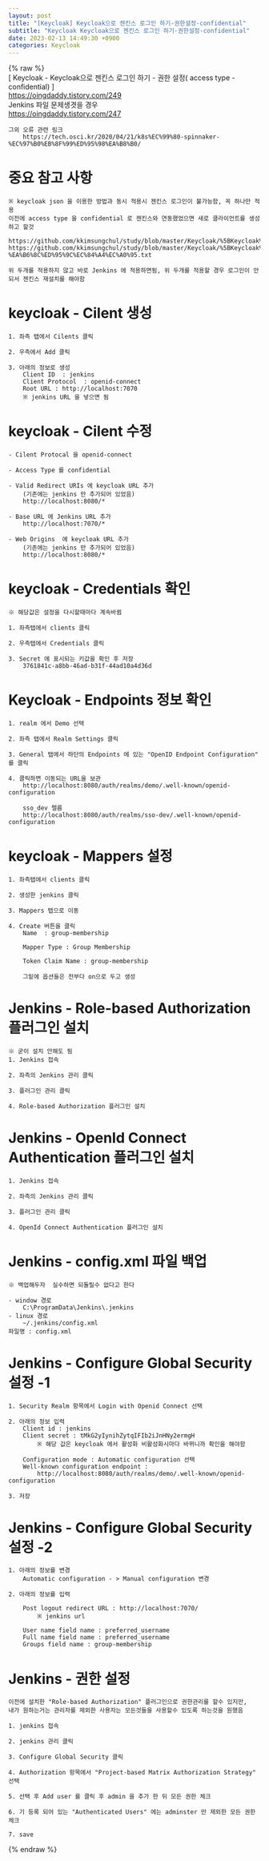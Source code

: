 ```yaml
---  
layout: post  
title: "[Keycloak] Keycloak으로 젠킨스 로그인 하기-권한설정-confidential"  
subtitle: "Keycloak Keycloak으로 젠킨스 로그인 하기-권한설정-confidential"  
date: 2023-02-13 14:49:30 +0900  
categories: Keycloak  
---  
```

{% raw %}  
[ Keycloak - Keycloak으로 젠킨스 로그인 하기 - 권한 설정( access type - confidential) ]  
	https://oingdaddy.tistory.com/249  
	Jenkins 파일 문제생겻을 경우  
		https://oingdaddy.tistory.com/247  
  
	그외 오류 관련 링크  
		https://tech.osci.kr/2020/04/21/k8s%EC%99%80-spinnaker-%EC%97%B0%EB%8F%99%ED%95%98%EA%B8%B0/  
  
# 중요 참고 사항  
	※ keycloak json 을 이용한 방법과 동시 적용시 젠킨스 로그인이 불가능함, 꼭 하나만 적용  
	이전에 access type 을 confidential 로 젠킨스와 연동했었으면 새로 클라이언트를 생성하고 할것  
  
	https://github.com/kkimsungchul/study/blob/master/Keycloak/%5BKeycloak%5D%20Keycloak%EC%9C%BC%EB%A1%9C%20%EC%A0%A0%ED%82%A8%EC%8A%A4%20%EB%A1%9C%EA%B7%B8%EC%9D%B8%20%ED%95%98%EA%B8%B0.txt  
	https://github.com/kkimsungchul/study/blob/master/Keycloak/%5BKeycloak%5D%20Keycloak%EC%9C%BC%EB%A1%9C%20%EC%A0%A0%ED%82%A8%EC%8A%A4%20%EB%A1%9C%EA%B7%B8%EC%9D%B8%20%ED%95%98%EA%B8%B0-%EA%B6%8C%ED%95%9C%EC%84%A4%EC%A0%95.txt  
  
	위 두개를 적용하지 않고 바로 Jenkins 에 적용하면됨, 위 두개를 적용할 경우 로그인이 안되서 젠킨스 재설치를 해야함  
  
# keycloak - Cilent 생성  
  
	1. 좌측 탭에서 Cilents 클릭  
  
	2. 우측에서 Add 클릭  
  
	3. 아래의 정보로 생성  
		Client ID  : jenkins  
		Client Protocol  : openid-connect  
		Root URL : http://localhost:7070  
		※ jenkins URL 을 넣으면 됨  
  
# keycloak - Cilent 수정  
  
	- Cilent Protocal 을 openid-connect  
  
	- Access Type 를 confidential  
  
	- Valid Redirect URIs 에 keycloak URL 추가  
		(기존에는 jenkins 만 추가되어 있었음)  
		http://localhost:8080/*  
  
	- Base URL 에 Jenkins URL 추가  
		http://localhost:7070/*  
  
	- Web Origins  에 keycloak URL 추가  
		(기존에는 jenkins 만 추가되어 있었음)  
		http://localhost:8080/*  
  
# keycloak - Credentials 확인  
	※ 해당값은 설정을 다시할때마다 계속바뀜  
  
	1. 좌측탭에서 clients 클릭  
  
	2. 우측탭에서 Credentials 클릭  
  
	3. Secret 에 표시되는 키값을 확인 후 저장  
		3761841c-a8bb-46ad-b31f-44ad10a4d36d  
  
# Keycloak - Endpoints 정보 확인  
  
	1. realm 에서 Demo 선택  
  
	2. 좌측 탭에서 Realm Settings 클릭  
  
	3. General 탭에서 하단의 Endpoints 에 있는 "OpenID Endpoint Configuration" 를 클릭  
  
	4. 클릭하면 이동되는 URL을 보관  
		http://localhost:8080/auth/realms/demo/.well-known/openid-configuration  
  
		sso_dev 렐름  
		http://localhost:8080/auth/realms/sso-dev/.well-known/openid-configuration  
  
# keycloak - Mappers 설정  
	1. 좌측탭에서 clients 클릭  
  
	2. 생성한 jenkins 클릭  
  
	3. Mappers 탭으로 이동  
  
	4. Create 버튼을 클릭  
		Name  : group-membership  
  
		Mapper Type : Group Membership  
  
		Token Claim Name : group-membership  
  
		그밑에 옵션들은 전부다 on으로 두고 생성  
  
# Jenkins - Role-based Authorization 플러그인 설치  
	※ 굳이 설치 안해도 됨  
	1. Jenkins 접속  
  
	2. 좌측의 Jenkins 관리 클릭  
  
	3. 플러그인 관리 클릭  
  
	4. Role-based Authorization 플러그인 설치  
  
# Jenkins - OpenId Connect Authentication 플러그인 설치  
  
	1. Jenkins 접속  
  
	2. 좌측의 Jenkins 관리 클릭  
  
	3. 플러그인 관리 클릭  
  
	4. OpenId Connect Authentication 플러그인 설치  
  
# Jenkins - config.xml 파일 백업  
	※ 백업해두자  실수하면 되돌릴수 없다고 한다  
  
	- window 경로  
		C:\ProgramData\Jenkins\.jenkins  
	- linux 경로  
		~/.jenkins/config.xml  
	파일명 : config.xml  
  
# Jenkins - Configure Global Security 설정 -1  
  
	1. Security Realm 항목에서 Login with Openid Connect 선택  
  
	2. 아래의 정보 입력  
		Client id : jenkins  
		Client secret : tMkG2yIynihZytqIFIb2iJnHNy2ermgH  
			※ 해당 값은 keycloak 에서 활성화 비활성화시마다 바뀌니까 확인을 해야함  
  
		Configuration mode : Automatic configuration 선택  
		Well-known configuration endpoint :  
			http://localhost:8080/auth/realms/demo/.well-known/openid-configuration  
  
	3. 저장  
  
# Jenkins - Configure Global Security 설정 -2  
  
	1. 아래의 정보를 변경  
		Automatic configuration - > Manual configuration 변경  
  
	2. 아래의 정보를 입력  
  
		Post logout redirect URL : http://localhost:7070/  
			※ jenkins url  
  
		User name field name : preferred_username  
		Full name field name : preferred_username  
		Groups field name : group-membership  
  
# Jenkins - 권한 설정  
	이전에 설치한 "Role-based Authorization" 플러그인으로 권한관리를 할수 있지만,  
	내가 원하는거는 관리자를 제외한 사용자는 모든것들을 사용할수 있도록 하는것을 원했음  
  
	1. jenkins 접속  
  
	2. jenkins 관리 클릭  
  
	3. Configure Global Security 클릭  
  
	4. Authorization 항목에서 "Project-based Matrix Authorization Strategy" 선택  
  
	5. 선택 후 Add user 를 클릭 후 admin 을 추가 한 뒤 모든 권한 체크  
  
	6. 기 등록 되어 있는 "Authenticated Users" 에는 adminster 만 제외한 모든 권한 체크  
  
	7. save  
{% endraw %}